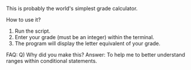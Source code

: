 This is probably the world's simplest grade calculator. 

How to use it?
1. Run the script.
2. Enter your grade (must be an integer) within the terminal.
3. The program will display the letter equivalent of your grade.


FAQ:
Q) Why did you make this?
Answer: To help me to better understand ranges within conditional statements.

